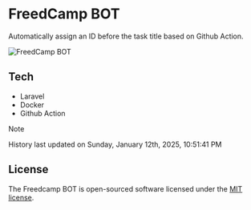 # FreedCamp BOT

Automatically assign an ID before the task title based on Github Action.

![FreedCamp BOT](https://repository-images.githubusercontent.com/737932867/7d34798b-2680-471c-b089-a78a718d3d6a)

## Tech

- Laravel
- Docker
- Github Action

> [!NOTE]  
> History last updated on Sunday, January 12th, 2025, 10:51:41 PM

## License

The Freedcamp BOT is open-sourced software licensed under the [MIT license](https://opensource.org/licenses/MIT).
